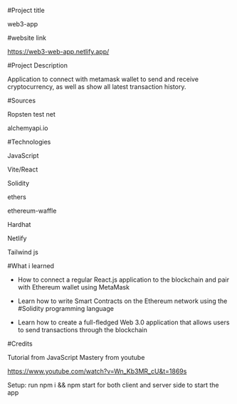 #Project title

web3-app

#website link

https://web3-web-app.netlify.app/

#Project Description

Application to connect with metamask wallet to send and receive cryptocurrency, as well as show all latest transaction history.

#Sources

Ropsten test net

alchemyapi.io

#Technologies

JavaScript

Vite/React

Solidity

ethers

ethereum-waffle

Hardhat

Netlify

Tailwind js

#What i learned

- How to connect a regular React.js application to the blockchain and pair with Ethereum wallet using MetaMask

- Learn how to write Smart Contracts on the Ethereum network using the #Solidity programming language

- Learn how to create a full-fledged Web 3.0 application that allows users to send transactions through the blockchain

#Credits

Tutorial from JavaScript Mastery from youtube

https://www.youtube.com/watch?v=Wn_Kb3MR_cU&t=1869s

Setup: run npm i && npm start for both client and server side to start the app
